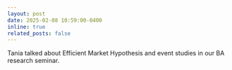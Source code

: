 ```yaml
---
layout: post
date: 2025-02-08 10:59:00-0400
inline: true
related_posts: false
---
```

Tania talked about Efficient Market Hypothesis and event studies in our BA research seminar. 

